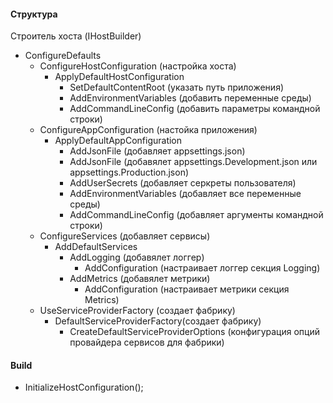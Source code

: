 #### Структура

Строитель хоста (IHostBuilder)
  - ConfigureDefaults
      - ConfigureHostConfiguration (настройка хоста)
        - ApplyDefaultHostConfiguration
          - SetDefaultContentRoot (указать путь приложения)
          - AddEnvironmentVariables (добавить переменные среды)
          - AddCommandLineConfig (добавить параметры командной строки)
      - ConfigureAppConfiguration (настойка приложения)
        - ApplyDefaultAppConfiguration
          - AddJsonFile (добавляет appsettings.json)
          - AddJsonFile (добавялет appsettings.Development.json или appsettings.Production.json)
          - AddUserSecrets (добавляет серкреты пользователя)
          - AddEnvironmentVariables (добавляет все переменные среды)
          - AddCommandLineConfig (добавляет аргументы командной строки)
      - ConfigureServices (добавляет сервисы)
        - AddDefaultServices
          - AddLogging (добавялет логгер)
            - AddConfiguration (настраивает логгер секция Logging)
          - AddMetrics (добавялет метрики)
            - AddConfiguration (настраивает метрики секция Metrics)
      - UseServiceProviderFactory (создает фабрику)
        - DefaultServiceProviderFactory(создает фабрику)
          - CreateDefaultServiceProviderOptions (конфигурация опций провайдера сервисов для фабрики)
         
#### Build
  - InitializeHostConfiguration();



